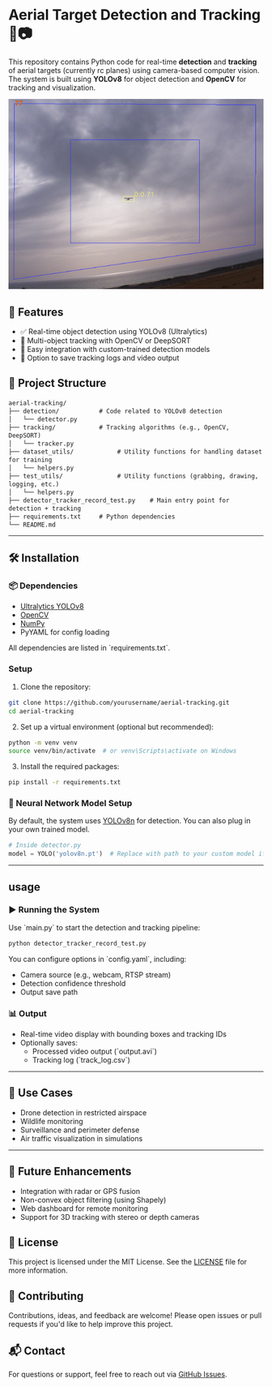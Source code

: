 # Aerial Target Detection and Tracking 🎯📷

This repository contains Python code for real-time **detection** and **tracking** 
of aerial targets (currently rc planes) 
using camera-based computer vision. 
The system is built using **YOLOv8** for object detection 
and **OpenCV** for tracking and visualization.

<img title="a title" alt="Alt text" src="./doc/rc_plane_detection.png">


## 🚀 Features

- ✅ Real-time object detection using YOLOv8 (Ultralytics)
- 🎯 Multi-object tracking with OpenCV or DeepSORT
- 🧠 Easy integration with custom-trained detection models
- 💾 Option to save tracking logs and video output

## 📁 Project Structure

```text
aerial-tracking/
├── detection/           # Code related to YOLOv8 detection
│   └── detector.py
├── tracking/            # Tracking algorithms (e.g., OpenCV, DeepSORT)
│   └── tracker.py
├── dataset_utils/            # Utility functions for handling dataset for training
│   └── helpers.py
├── test_utils/               # Utility functions (grabbing, drawing, logging, etc.)
│   └── helpers.py
├── detector_tracker_record_test.py    # Main entry point for detection + tracking
├── requirements.txt     # Python dependencies
└── README.md
```

---

## 🛠️ Installation


### 📦 Dependencies

- [Ultralytics YOLOv8](https://docs.ultralytics.com/)
- [OpenCV](https://opencv.org/)
- [NumPy](https://numpy.org/)
- PyYAML for config loading

All dependencies are listed in \`requirements.txt\`.


### Setup

1. Clone the repository:

```bash
git clone https://github.com/yourusername/aerial-tracking.git
cd aerial-tracking
```

2. Set up a virtual environment (optional but recommended):

```bash
python -m venv venv
source venv/bin/activate  # or venv\Scripts\activate on Windows
```

3. Install the required packages:

```bash
pip install -r requirements.txt
```

### 🧠 Neural Network Model Setup

By default, the system uses [YOLOv8n](https://github.com/ultralytics/ultralytics) for detection. You can also plug in your own trained model.

```python
# Inside detector.py
model = YOLO('yolov8n.pt')  # Replace with path to your custom model if needed
```


---
## usage

### ▶️ Running the System

Use \`main.py\` to start the detection and tracking pipeline:

```bash
python detector_tracker_record_test.py
```

You can configure options in \`config.yaml\`, including:

- Camera source (e.g., webcam, RTSP stream)
- Detection confidence threshold
- Output save path

### 📊 Output

- Real-time video display with bounding boxes and tracking IDs
- Optionally saves:
  - Processed video output (\`output.avi\`)
  - Tracking log (\`track_log.csv\`)


---

## 📌 Use Cases

- Drone detection in restricted airspace
- Wildlife monitoring
- Surveillance and perimeter defense
- Air traffic visualization in simulations

---

## 🧩 Future Enhancements

- Integration with radar or GPS fusion
- Non-convex object filtering (using Shapely)
- Web dashboard for remote monitoring
- Support for 3D tracking with stereo or depth cameras

## 📝 License

This project is licensed under the MIT License. See the [LICENSE](LICENSE) file for more information.

## 🤝 Contributing

Contributions, ideas, and feedback are welcome! Please open issues or pull requests if you'd like to help improve this project.

## 📬 Contact

For questions or support, feel free to reach out via [GitHub Issues](https://github.com/roee-lulav/deep_drone_detector/issues).
